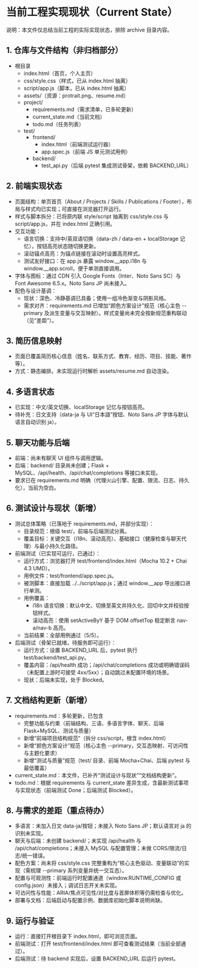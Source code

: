 # 当前工程实现现状（Current State）

说明：本文件仅总结当前工程的实际实现状态，排除 archive 目录内容。

## 1. 仓库与文件结构（非归档部分）
- 根目录
  - index.html（首页，个人主页）
  - css/style.css（样式，已从 index.html 抽离）
  - script/app.js（脚本，已从 index.html 抽离）
  - assets/（资源：protrait.png、resume.md）
  - project/
    - requirements.md（需求清单，已多轮更新）
    - current_state.md（当前文档）
    - todo.md（任务列表）
  - test/
    - frontend/
      - index.html（前端测试运行器）
      - app.spec.js（前端 JS 单元测试用例）
    - backend/
      - test_api.py（后端 pytest 集成测试骨架，依赖 BACKEND_URL）

## 2. 前端实现状态
- 页面结构：单页首页（About / Projects / Skills / Publications / Footer），布局与样式均已实现；可直接在浏览器打开运行。
- 样式与脚本拆分：已将原内联 style/script 抽离到 css/style.css 与 script/app.js，并在 index.html 正确引用。
- 交互功能：
  - 语言切换：支持中/英双语切换（data-zh / data-en + localStorage 记忆），按钮高亮状态随切换更新。
  - 滚动锚点高亮：为锚点链接在滚动时设置高亮样式。
  - 测试友好接口：在 app.js 暴露 window.__app.i18n 与 window.__app.scroll，便于单测直接调用。
- 字体与图标：通过 CDN 引入 Google Fonts（Inter、Noto Sans SC）与 Font Awesome 6.5.x。Noto Sans JP 尚未接入。
- 配色与设计基调：
  - 现状：深色、冷静基调已具备；使用一组冷色渐变与阴影风格。
  - 需求对齐：requirements.md 已增加“颜色方案设计”规范（核心主色 --primary 及派生变量与交互映射）。样式变量尚未完全按新规范重构联动（见“差距”）。

## 3. 简历信息映射
- 页面已覆盖简历核心信息（姓名、联系方式、教育、经历、项目、技能、著作等）。
- 方式：静态编排。未实现运行时解析 assets/resume.md 自动渲染。

## 4. 多语言状态
- 已实现：中文/英文切换、localStorage 记忆与按钮高亮。
- 待补充：日文支持（data-ja 与 UI“日本語”按钮、Noto Sans JP 字体与默认语言自动识别 ja）。

## 5. 聊天功能与后端
- 前端：尚未有聊天 UI 组件与调用逻辑。
- 后端：backend/ 目录尚未创建；Flask + MySQL、/api/health、/api/chat/completions 等接口未实现。
- 要求已在 requirements.md 明确（代理火山引擎、配置、限流、日志、持久化），当前为空白。

## 6. 测试设计与现状（新增）
- 测试总体策略（已落地于 requirements.md，并部分实现）：
  - 目录规范：根级 test/，前端与后端测试分离。
  - 覆盖目标：关键交互（i18n、滚动高亮）、基础接口（健康检查与聊天代理）与最小持久化路径。
- 前端测试（已实现可运行，已通过）：
  - 运行方式：浏览器打开 test/frontend/index.html（Mocha 10.2 + Chai 4.3 UMD）。
  - 用例文件：test/frontend/app.spec.js。
  - 被测脚本：直接加载 ../../script/app.js；通过 window.__app 导出接口进行单测。
  - 用例覆盖：
    - i18n 语言切换：默认中文、切换至英文并持久化、回切中文并校验按钮样式。
    - 滚动高亮：使用 setActiveByY 基于 DOM offsetTop 稳定断言 nav-a/nav-b 高亮。
  - 当前结果：全部用例通过（5/5）。
- 后端测试（骨架已就绪，待服务即可运行）：
  - 运行方式：设置 BACKEND_URL 后，pytest 执行 test/backend/test_api.py。
  - 覆盖内容：/api/health 成功；/api/chat/completions 成功或明确错误码（未配置上游时可接受 4xx/5xx）；自动跳过未配置环境的场景。
  - 现状：后端未实现，处于 Blocked。

## 7. 文档结构更新（新增）
- requirements.md：多轮更新，已包含
  - 完整功能与约束（前端结构、三语、多语言字体、聊天、后端 Flask+MySQL、测试与质量）
  - 新增“前端项目结构规范”（拆分 css/script，根含 index.html）
  - 新增“颜色方案设计”规范（核心主色 --primary，交互态映射、可访问性与主题化要求）
  - 新增“测试与质量”规范（test/ 目录、前端 Mocha+Chai、后端 pytest 与最低覆盖）
- current_state.md：本文件，已补齐“测试设计与现状”“文档结构更新”。
- todo.md：根据 requirements 与 current_state 差异生成，含最新测试事项与实现状态（前端测试 Done；后端测试 Blocked）。

## 8. 与需求的差距（重点待办）
- 多语言：未加入日文 data-ja/按钮；未接入 Noto Sans JP；默认语言对 ja 的识别未实现。
- 聊天与后端：未创建 backend/；未实现 /api/health 与 /api/chat/completions；未接入 MySQL 与配置管理；未做 CORS/限流/日志/统一错误。
- 配色方案：尚未将 css/style.css 完整重构为“核心主色驱动、变量联动”的实现（需梳理 --primary 系列变量并统一交互态）。
- 配置与可观测性：前端运行时配置通道（window.RUNTIME_CONFIG 或 config.json）未接入；调试日志开关未实现。
- 可访问性与性能：ARIA/焦点可见性/对比度与首屏体积等仍需检查与优化。
- 部署与文档：后端启动与配置示例、数据库初始化脚本说明尚缺。

## 9. 运行与验证
- 运行：直接打开根目录下 index.html，即可浏览页面。
- 前端测试：打开 test/frontend/index.html 即可查看测试结果（当前全部通过）。
- 后端测试：待 backend 实现后，设置 BACKEND_URL 后运行 pytest。
